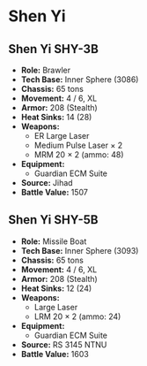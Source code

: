 # Shen Yi
## Shen Yi SHY-3B
- **Role:** Brawler
- **Tech Base:** Inner Sphere (3086)
- **Chassis:** 65 tons
- **Movement:** 4 / 6, XL
- **Armor:** 208 (Stealth)
- **Heat Sinks:** 14 (28)
- **Weapons:**
  - ER Large Laser
  - Medium Pulse Laser × 2
  - MRM 20 × 2 (ammo: 48)
- **Equipment:**
  - Guardian ECM Suite
- **Source:** Jihad
- **Battle Value:** 1507

## Shen Yi SHY-5B
- **Role:** Missile Boat
- **Tech Base:** Inner Sphere (3093)
- **Chassis:** 65 tons
- **Movement:** 4 / 6, XL
- **Armor:** 208 (Stealth)
- **Heat Sinks:** 12 (24)
- **Weapons:**
  - Large Laser
  - LRM 20 × 2 (ammo: 24)
- **Equipment:**
  - Guardian ECM Suite
- **Source:** RS 3145 NTNU
- **Battle Value:** 1603

